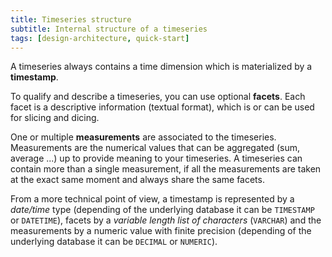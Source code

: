 ```yaml
---
title: Timeseries structure
subtitle: Internal structure of a timeseries
tags: [design-architecture, quick-start]
---
```


A timeseries always contains a time dimension which is materialized by a **timestamp**.

To qualify and describe a timeseries, you can use optional **facets**. Each facet is a descriptive information (textual format), which is or can be used for slicing and dicing.

One or multiple **measurements** are associated to the timeseries. Measurements are the numerical values that can be aggregated (sum, average ...) up to provide meaning to your timeseries. A timeseries can contain more than a single measurement, if all the measurements are taken at the exact same moment and always share the same facets.

From a more technical point of view, a timestamp is represented by a *date/time* type (depending of the underlying database it can be `TIMESTAMP` or `DATETIME`), facets by a *variable length list of characters* (`VARCHAR`) and the measurements by a numeric value with finite precision (depending of the underlying database it can be `DECIMAL` or `NUMERIC`).
